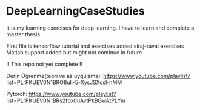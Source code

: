 # DeepLearningCaseStudies
It is my learning exercises for deep learning. I have to learn and complete a master thesis

First file is tensorflow tutorial and exercises
added siraj-raval exercises
Matlab support added but might not continue in future

!! This repo not yet complete !!

Derin Öğrenme(teori ve az uygulama):
https://www.youtube.com/playlist?list=PLrPKUEV0N1BRO8uli-5-XysJSXcsl-nMM

Pytorch:
https://www.youtube.com/playlist?list=PLrPKUEV0N1BRs2fpx0uAvtPkBGwAtPLYm

